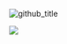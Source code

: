 ![github_title](https://github.com/user-attachments/assets/92e5e830-715d-48db-8d40-cfb780057038)  

<img src="https://img.shields.io/badge/Apache Kafka-%3333333.svg?style=for-the-badge&logo=Apache Kafka&logoColor=white"> 

